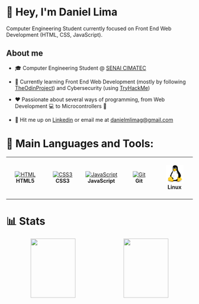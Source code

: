 # 👋 Hey, I'm Daniel Lima

<p>Computer Engineering Student currently focused on Front End Web Development (HTML, CSS, JavaScript).</p>

## About me

- 🎓 Computer Engineering Student @ [SENAI CIMATEC](https://www.senaicimatec.com.br/en/)

- 📖 Currently learning Front End Web Development (mostly by following [TheOdinProject](https://www.theodinproject.com/)) and Cybersecurity (using [TryHackMe](https://tryhackme.com/))

- ❤️ Passionate about several ways of programming, from Web Development 💻 to Microcontrollers 🤖

- 💬 Hit me up on [Linkedin](https://www.linkedin.com/in/danielmlima/) or email me at [danielmlimag@gmail.com](mailto:danielmlimag@gmail.com)

# 🔧 Main Languages and Tools:

<table align="center">
  <tr>
    <td align="center" height="108" width="108">
    <a href="https://developer.mozilla.org/en-US/docs/Web/HTML" target="_blank">
      <img
        src="https://cdn.jsdelivr.net/gh/devicons/devicon/icons/html5/html5-plain.svg"
        width="48"
        height="48"
        alt="HTML"
      />
    </a>
      <br /><strong>HTML5</strong>
    </td>
    <td align="center" height="108" width="108">
    <a href="https://developer.mozilla.org/en-US/docs/Web/CSS" target="_blank">
      <img
        src="https://cdn.jsdelivr.net/gh/devicons/devicon/icons/css3/css3-plain.svg"
        width="48"
        height="48"
        alt="CSS3"
      />
    </a>
      <br /><strong>CSS3</strong>
    </td>
    <td align="center" height="108" width="108">
    <a href="https://developer.mozilla.org/en-US/docs/Web/JavaScript" target="_blank">
      <img
        src="https://cdn.jsdelivr.net/gh/devicons/devicon/icons/javascript/javascript-plain.svg"
        width="48"
        height="48"
        alt="JavaScript"
      />
    </a> 
      <br /><strong>JavaScript</strong>
    </td>
    <td align="center" height="108" width="108">
    <a href="https://git-scm.com/" target="_blank">
      <img
        src="https://cdn.jsdelivr.net/gh/devicons/devicon/icons/git/git-original.svg"
        width="48"
        height="48"
        alt="Git"
      />
    </a>
      <br /><strong>Git</strong>
    </td>
    <td align="center" height="108" width="108">
    <a href="https://www.linux.org/" target="_blank">
      <img
        src="https://raw.githubusercontent.com/devicons/devicon/master/icons/linux/linux-original.svg"
        width="48"
        height="48"
        alt="Git"
      />
    </a>
      <br /><strong>Linux</strong>
    </td>
  </tr>
</table>

# 📊 Stats

<div align="center">
    <img width = "49%" height="160em" src="https://github-readme-stats.vercel.app/api?username=daniellima0&show_icons=true&theme=react"/>
    <img width = "49%" height="160em" src="https://github-readme-streak-stats.herokuapp.com/?user=daniellima0&theme=react&"/>
</div>

[comment]: <> (<p align="center"><img align="center" src="https://github-readme-stats.vercel.app/api/top-langs?username=daniellima0&show_icons=true&locale=en&layout=compact&theme=react" alt="Most used languages"/></p>)
